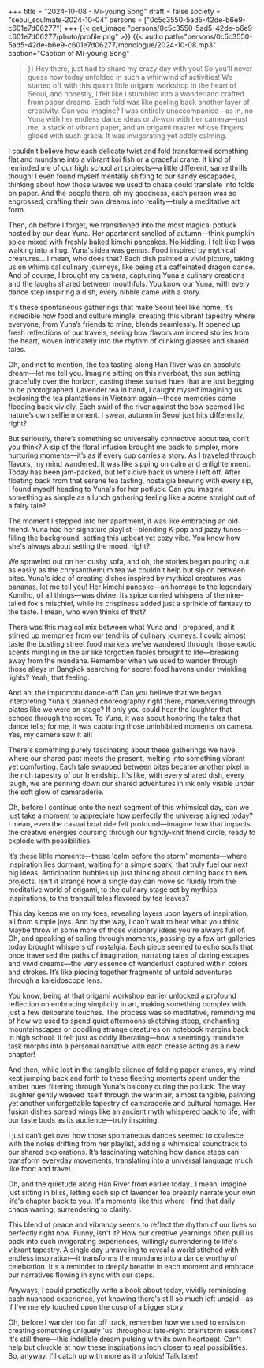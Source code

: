 +++
title = "2024-10-08 - Mi-young Song"
draft = false
society = "seoul_soulmate-2024-10-04"
persons = ["0c5c3550-5ad5-42de-b6e9-c601e7d06277"]
+++
{{< get_image "persons/0c5c3550-5ad5-42de-b6e9-c601e7d06277/photo/profile.png" >}}
{{< audio
    path="persons/0c5c3550-5ad5-42de-b6e9-c601e7d06277/monologue/2024-10-08.mp3" 
    caption="Caption of Mi-young Song"
>}}
Hey there, just had to share my crazy day with you!
So you’ll never guess how today unfolded in such a whirlwind of activities! We started off with this quaint little origami workshop in the heart of Seoul, and honestly, I felt like I stumbled into a wonderland crafted from paper dreams. Each fold was like peeling back another layer of creativity. Can you imagine? I was entirely unaccompanied—as in, no Yuna with her endless dance ideas or Ji-won with her camera—just me, a stack of vibrant paper, and an origami master whose fingers glided with such grace. It was invigorating yet oddly calming.

I couldn’t believe how each delicate twist and fold transformed something flat and mundane into a vibrant koi fish or a graceful crane. It kind of reminded me of our high school art projects—a little different, same thrills though! I even found myself mentally shifting to our sandy escapades, thinking about how those waves we used to chase could translate into folds on paper. And the people there, oh my goodness, each person was so engrossed, crafting their own dreams into reality—truly a meditative art form.

Then, oh before I forget, we transitioned into the most magical potluck hosted by our dear Yuna. Her apartment smelled of autumn—think pumpkin spice mixed with freshly baked kimchi pancakes. No kidding, I felt like I was walking into a hug. Yuna's idea was genius.  Food inspired by mythical creatures... I mean, who does that? Each dish painted a vivid picture, taking us on whimsical culinary journeys, like being at a caffeinated dragon dance. And of course, I brought my camera, capturing Yuna's culinary creations and the laughs shared between mouthfuls. You know our Yuna, with every dance step inspiring a dish, every nibble came with a story.

It's these spontaneous gatherings that make Seoul feel like home. It’s incredible how food and culture mingle, creating this vibrant tapestry where everyone, from Yuna’s friends to mine, blends seamlessly. It opened up fresh reflections of our travels, seeing how flavors are indeed stories from the heart, woven intricately into the rhythm of clinking glasses and shared tales.

Oh, and not to mention, the tea tasting along Han River was an absolute dream—let me tell you. Imagine sitting on this riverboat, the sun setting gracefully over the horizon, casting these sunset hues that are just begging to be photographed. Lavender tea in hand, I caught myself imagining us exploring the tea plantations in Vietnam again—those memories came flooding back vividly. Each swirl of the river against the bow seemed like nature’s own selfie moment. I swear, autumn in Seoul just hits differently, right?

But seriously, there’s something so universally connective about tea, don’t you think? A sip of the floral infusion brought me back to simpler, more nurturing moments—it’s as if every cup carries a story. As I traveled through flavors, my mind wandered. It was like sipping on calm and enlightenment.
 Today has been jam-packed, but let's dive back in where I left off. After floating back from that serene tea tasting, nostalgia brewing with every sip, I found myself heading to Yuna's for her potluck. Can you imagine something as simple as a lunch gathering feeling like a scene straight out of a fairy tale?

The moment I stepped into her apartment, it was like embracing an old friend. Yuna had her signature playlist—blending K-pop and jazzy tunes—filling the background, setting this upbeat yet cozy vibe. You know how she's always about setting the mood, right? 

We sprawled out on her cushy sofa, and oh, the stories began pouring out as easily as the chrysanthemum tea we couldn't help but sip on between bites. Yuna's idea of creating dishes inspired by mythical creatures was bananas, let me tell you! Her kimchi pancake—an homage to the legendary Kumiho, of all things—was divine. Its spice carried whispers of the nine-tailed fox's mischief, while its crispiness added just a sprinkle of fantasy to the taste. I mean, who even thinks of that?

There was this magical mix between what Yuna and I prepared, and it stirred up memories from our tendrils of culinary journeys. I could almost taste the bustling street food markets we've wandered through, those exotic scents mingling in the air like forgotten fables brought to life—breaking away from the mundane. Remember when we used to wander through those alleys in Bangkok searching for secret food havens under twinkling lights? Yeah, that feeling.

And ah, the impromptu dance-off! Can you believe that we began interpreting Yuna's planned choreography right there, maneuvering through plates like we were on stage? If only you could hear the laughter that echoed through the room. To Yuna, it was about honoring the tales that dance tells; for me, it was capturing those uninhibited moments on camera. Yes, my camera saw it all!

There's something purely fascinating about these gatherings we have, where our shared past meets the present, melting into something vibrant yet comforting. Each tale swapped between bites became another pixel in the rich tapestry of our friendship. It's like, with every shared dish, every laugh, we are penning down our shared adventures in ink only visible under the soft glow of camaraderie.

Oh, before I continue onto the next segment of this whimsical day, can we just take a moment to appreciate how perfectly the universe aligned today? I mean, even the casual boat ride felt profound—imagine how that impacts the creative energies coursing through our tightly-knit friend circle, ready to explode with possibilities.

It’s these little moments—these 'calm before the storm' moments—where inspiration lies dormant, waiting for a simple spark, that truly fuel our next big ideas. Anticipation bubbles up just thinking about circling back to new projects. Isn't it strange how a single day can move so fluidly from the meditative world of origami, to the culinary stage set by mythical inspirations, to the tranquil tales flavored by tea leaves?

This day keeps me on my toes, revealing layers upon layers of inspiration, all from simple joys. And by the way, I can't wait to hear what you think. Maybe throw in some more of those visionary ideas you're always full of.
Oh, and speaking of sailing through moments, passing by a few art galleries today brought whispers of nostalgia. Each piece seemed to echo souls that once traversed the paths of imagination, narrating tales of daring escapes and vivid dreams—the very essence of wanderlust captured within colors and strokes. It’s like piecing together fragments of untold adventures through a kaleidoscope lens.

You know, being at that origami workshop earlier unlocked a profound reflection on embracing simplicity in art, making something complex with just a few deliberate touches. The process was so meditative, reminding me of how we used to spend quiet afternoons sketching steep, enchanting mountainscapes or doodling strange creatures on notebook margins back in high school. It felt just as oddly liberating—how a seemingly mundane task morphs into a personal narrative with each crease acting as a new chapter!

And then, while lost in the tangible silence of folding paper cranes, my mind kept jumping back and forth to these fleeting moments spent under the amber hues filtering through Yuna's balcony during the potluck. The way laughter gently weaved itself through the warm air, almost tangible, painting yet another unforgettable tapestry of camaraderie and cultural homage. Her fusion dishes spread wings like an ancient myth whispered back to life, with our taste buds as its audience—truly inspiring. 

I just can’t get over how those spontaneous dances seemed to coalesce with the notes drifting from her playlist, adding a whimsical soundtrack to our shared explorations. It’s fascinating watching how dance steps can transform everyday movements, translating into a universal language much like food and travel.

Oh, and the quietude along Han River from earlier today…I mean, imagine just sitting in bliss, letting each sip of lavender tea breezily narrate your own life's chapter back to you. It's moments like this where I find that daily chaos waning, surrendering to clarity.

This blend of peace and vibrancy seems to reflect the rhythm of our lives so perfectly right now. Funny, isn't it? How our creative yearnings often pull us back into such invigorating experiences, willingly surrendering to life's vibrant tapestry. A single day unraveling to reveal a world stitched with endless inspiration—it transforms the mundane into a dance worthy of celebration. It's a reminder to deeply breathe in each moment and embrace our narratives flowing in sync with our steps.

Anyways, I could practically write a book about today, vividly reminiscing each nuanced experience, yet knowing there's still so much left unsaid—as if I've merely touched upon the cusp of a bigger story.

Oh, before I wander too far off track, remember how we used to envision creating something uniquely 'us' throughout late-night brainstorm sessions? It's still there—this indelible dream pulsing with its own heartbeat. Can't help but chuckle at how these inspirations inch closer to real possibilities.
So, anyway, I’ll catch up with more as it unfolds! Talk later!
